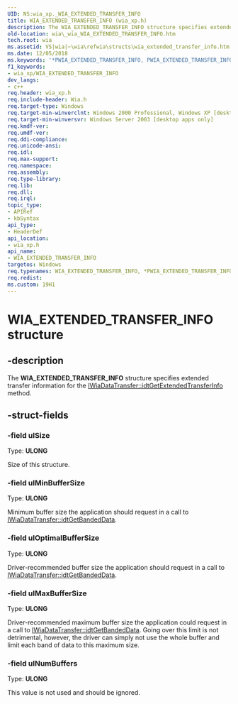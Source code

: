 ```yaml
---
UID: NS:wia_xp._WIA_EXTENDED_TRANSFER_INFO
title: WIA_EXTENDED_TRANSFER_INFO (wia_xp.h)
description: The WIA_EXTENDED_TRANSFER_INFO structure specifies extended transfer information for the IWiaDataTransfer::idtGetExtendedTransferInfo method.
old-location: wia\_wia_WIA_EXTENDED_TRANSFER_INFO.htm
tech.root: wia
ms.assetid: VS|wia|~\wia\refwia\structs\wia_extended_transfer_info.htm
ms.date: 12/05/2018
ms.keywords: '*PWIA_EXTENDED_TRANSFER_INFO, PWIA_EXTENDED_TRANSFER_INFO, PWIA_EXTENDED_TRANSFER_INFO structure pointer [WIA], WIA_EXTENDED_TRANSFER_INFO, WIA_EXTENDED_TRANSFER_INFO structure [WIA], _wia_WIA_EXTENDED_TRANSFER_INFO, wia._wia_WIA_EXTENDED_TRANSFER_INFO, wia_xp/PWIA_EXTENDED_TRANSFER_INFO, wia_xp/WIA_EXTENDED_TRANSFER_INFO'
f1_keywords:
- wia_xp/WIA_EXTENDED_TRANSFER_INFO
dev_langs:
- c++
req.header: wia_xp.h
req.include-header: Wia.h
req.target-type: Windows
req.target-min-winverclnt: Windows 2000 Professional, Windows XP [desktop apps only]
req.target-min-winversvr: Windows Server 2003 [desktop apps only]
req.kmdf-ver: 
req.umdf-ver: 
req.ddi-compliance: 
req.unicode-ansi: 
req.idl: 
req.max-support: 
req.namespace: 
req.assembly: 
req.type-library: 
req.lib: 
req.dll: 
req.irql: 
topic_type:
- APIRef
- kbSyntax
api_type:
- HeaderDef
api_location:
- wia_xp.h
api_name:
- WIA_EXTENDED_TRANSFER_INFO
targetos: Windows
req.typenames: WIA_EXTENDED_TRANSFER_INFO, *PWIA_EXTENDED_TRANSFER_INFO
req.redist: 
ms.custom: 19H1
---
```


# WIA_EXTENDED_TRANSFER_INFO structure


## -description


The <b>WIA_EXTENDED_TRANSFER_INFO</b> structure specifies extended transfer information for the <a href="https://docs.microsoft.com/windows/desktop/api/wia_xp/nf-wia_xp-iwiadatatransfer-idtgetextendedtransferinfo">IWiaDataTransfer::idtGetExtendedTransferInfo</a> method.


## -struct-fields




### -field ulSize

Type: <b>ULONG</b>

Size of this structure.



### -field ulMinBufferSize

Type: <b>ULONG</b>

Minimum buffer size the application should request in a call to <a href="https://docs.microsoft.com/windows/desktop/api/wia_xp/nf-wia_xp-iwiadatatransfer-idtgetbandeddata">IWiaDataTransfer::idtGetBandedData</a>.


### -field ulOptimalBufferSize

Type: <b>ULONG</b>

Driver-recommended buffer size the application should request in a call to <a href="https://docs.microsoft.com/windows/desktop/api/wia_xp/nf-wia_xp-iwiadatatransfer-idtgetbandeddata">IWiaDataTransfer::idtGetBandedData</a>.


### -field ulMaxBufferSize

Type: <b>ULONG</b>

Driver-recommended maximum buffer size the application could request in a call to <a href="https://docs.microsoft.com/windows/desktop/api/wia_xp/nf-wia_xp-iwiadatatransfer-idtgetbandeddata">IWiaDataTransfer::idtGetBandedData</a>. Going over this limit is not detrimental, however, the driver can simply not use the whole buffer and limit each band of data to this maximum size.


### -field ulNumBuffers

Type: <b>ULONG</b>

This value is not used and should be ignored.

